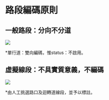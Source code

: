 # 路段編碼原則

## 一般路段：分向不分道

  ![](test/Code/Pic/Code/002-1.jpg)
  
  \*單行道：雙向編碼，惟status：不啟用。

## 虛擬線段：不具實質意義，不編碼

  ![](test/Code/Pic/Code/002-2.jpg)

  \*由人工挑選路口及迴轉道線段，並予以標註。
  
